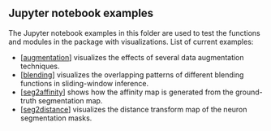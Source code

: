 ## Jupyter notebook examples

The Jupyter notebook examples in this folder are used to test the functions and modules in the package with visualizations. List of current examples:

* [[augmentation](https://github.com/zudi-lin/pytorch_connectomics/blob/master/notebooks/augmentation.ipynb)] visualizes the effects of several data augmentation techniques.
* [[blending](https://github.com/zudi-lin/pytorch_connectomics/blob/master/notebooks/blending.ipynb)] visualizes the overlapping patterns of different blending functions in sliding-window inference.
* [[seg2affinity](https://github.com/zudi-lin/pytorch_connectomics/blob/master/notebooks/seg2affinity.ipynb)] shows how the affinity map is generated from the ground-truth segmentation map.
* [[seg2distance](https://github.com/zudi-lin/pytorch_connectomics/blob/master/notebooks/seg2distance.ipynb)] visualizes the distance transform map of the neuron segmentation masks.
